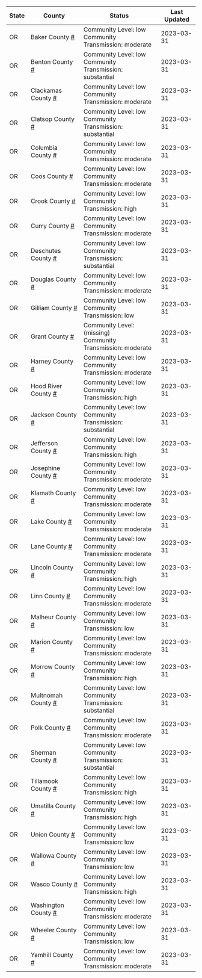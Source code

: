 State | County | Status | Last Updated
--- | --- | --- | --- 
OR | Baker County <a href="#baker_county">#</a> | <a name="baker_county"></a>Community Level: low<br/>Community Transmission: moderate | 2023-03-31
OR | Benton County <a href="#benton_county">#</a> | <a name="benton_county"></a>Community Level: low<br/>Community Transmission: substantial | 2023-03-31
OR | Clackamas County <a href="#clackamas_county">#</a> | <a name="clackamas_county"></a>Community Level: low<br/>Community Transmission: moderate | 2023-03-31
OR | Clatsop County <a href="#clatsop_county">#</a> | <a name="clatsop_county"></a>Community Level: low<br/>Community Transmission: substantial | 2023-03-31
OR | Columbia County <a href="#columbia_county">#</a> | <a name="columbia_county"></a>Community Level: low<br/>Community Transmission: moderate | 2023-03-31
OR | Coos County <a href="#coos_county">#</a> | <a name="coos_county"></a>Community Level: low<br/>Community Transmission: moderate | 2023-03-31
OR | Crook County <a href="#crook_county">#</a> | <a name="crook_county"></a>Community Level: low<br/>Community Transmission: high | 2023-03-31
OR | Curry County <a href="#curry_county">#</a> | <a name="curry_county"></a>Community Level: low<br/>Community Transmission: moderate | 2023-03-31
OR | Deschutes County <a href="#deschutes_county">#</a> | <a name="deschutes_county"></a>Community Level: low<br/>Community Transmission: substantial | 2023-03-31
OR | Douglas County <a href="#douglas_county">#</a> | <a name="douglas_county"></a>Community Level: low<br/>Community Transmission: moderate | 2023-03-31
OR | Gilliam County <a href="#gilliam_county">#</a> | <a name="gilliam_county"></a>Community Level: low<br/>Community Transmission: low | 2023-03-31
OR | Grant County <a href="#grant_county">#</a> | <a name="grant_county"></a>Community Level: (missing)<br/>Community Transmission: moderate | 2023-03-31
OR | Harney County <a href="#harney_county">#</a> | <a name="harney_county"></a>Community Level: low<br/>Community Transmission: moderate | 2023-03-31
OR | Hood River County <a href="#hood_river_county">#</a> | <a name="hood_river_county"></a>Community Level: low<br/>Community Transmission: high | 2023-03-31
OR | Jackson County <a href="#jackson_county">#</a> | <a name="jackson_county"></a>Community Level: low<br/>Community Transmission: substantial | 2023-03-31
OR | Jefferson County <a href="#jefferson_county">#</a> | <a name="jefferson_county"></a>Community Level: low<br/>Community Transmission: high | 2023-03-31
OR | Josephine County <a href="#josephine_county">#</a> | <a name="josephine_county"></a>Community Level: low<br/>Community Transmission: moderate | 2023-03-31
OR | Klamath County <a href="#klamath_county">#</a> | <a name="klamath_county"></a>Community Level: low<br/>Community Transmission: moderate | 2023-03-31
OR | Lake County <a href="#lake_county">#</a> | <a name="lake_county"></a>Community Level: low<br/>Community Transmission: moderate | 2023-03-31
OR | Lane County <a href="#lane_county">#</a> | <a name="lane_county"></a>Community Level: low<br/>Community Transmission: moderate | 2023-03-31
OR | Lincoln County <a href="#lincoln_county">#</a> | <a name="lincoln_county"></a>Community Level: low<br/>Community Transmission: high | 2023-03-31
OR | Linn County <a href="#linn_county">#</a> | <a name="linn_county"></a>Community Level: low<br/>Community Transmission: moderate | 2023-03-31
OR | Malheur County <a href="#malheur_county">#</a> | <a name="malheur_county"></a>Community Level: low<br/>Community Transmission: low | 2023-03-31
OR | Marion County <a href="#marion_county">#</a> | <a name="marion_county"></a>Community Level: low<br/>Community Transmission: moderate | 2023-03-31
OR | Morrow County <a href="#morrow_county">#</a> | <a name="morrow_county"></a>Community Level: low<br/>Community Transmission: high | 2023-03-31
OR | Multnomah County <a href="#multnomah_county">#</a> | <a name="multnomah_county"></a>Community Level: low<br/>Community Transmission: substantial | 2023-03-31
OR | Polk County <a href="#polk_county">#</a> | <a name="polk_county"></a>Community Level: low<br/>Community Transmission: moderate | 2023-03-31
OR | Sherman County <a href="#sherman_county">#</a> | <a name="sherman_county"></a>Community Level: low<br/>Community Transmission: substantial | 2023-03-31
OR | Tillamook County <a href="#tillamook_county">#</a> | <a name="tillamook_county"></a>Community Level: low<br/>Community Transmission: high | 2023-03-31
OR | Umatilla County <a href="#umatilla_county">#</a> | <a name="umatilla_county"></a>Community Level: low<br/>Community Transmission: high | 2023-03-31
OR | Union County <a href="#union_county">#</a> | <a name="union_county"></a>Community Level: low<br/>Community Transmission: low | 2023-03-31
OR | Wallowa County <a href="#wallowa_county">#</a> | <a name="wallowa_county"></a>Community Level: low<br/>Community Transmission: low | 2023-03-31
OR | Wasco County <a href="#wasco_county">#</a> | <a name="wasco_county"></a>Community Level: low<br/>Community Transmission: high | 2023-03-31
OR | Washington County <a href="#washington_county">#</a> | <a name="washington_county"></a>Community Level: low<br/>Community Transmission: moderate | 2023-03-31
OR | Wheeler County <a href="#wheeler_county">#</a> | <a name="wheeler_county"></a>Community Level: low<br/>Community Transmission: low | 2023-03-31
OR | Yamhill County <a href="#yamhill_county">#</a> | <a name="yamhill_county"></a>Community Level: low<br/>Community Transmission: moderate | 2023-03-31
